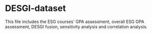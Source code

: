 # DESGI-dataset
This file includes the ESG courses' GPA assessment, overall ESG GPA assessment, DESGI fusion, sensitivity analysis and correlation analysis.
